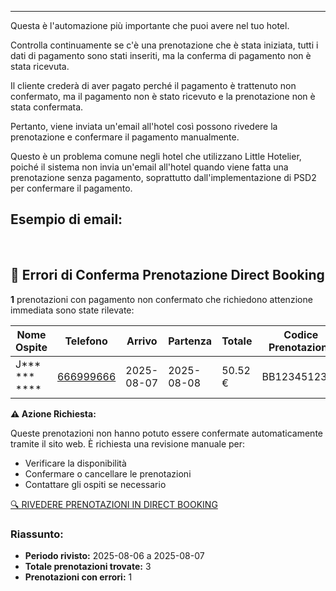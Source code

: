 ---
Questa è l'automazione più importante che puoi avere nel tuo hotel.

Controlla continuamente se c'è una prenotazione che è stata iniziata, tutti i dati di pagamento sono stati inseriti, ma la conferma di pagamento non è stata ricevuta.

Il cliente crederà di aver pagato perché il pagamento è trattenuto non confermato, ma il pagamento non è stato ricevuto e la prenotazione non è stata confermata.

Pertanto, viene inviata un'email all'hotel così possono rivedere la prenotazione e confermare il pagamento manualmente.

Questo è un problema comune negli hotel che utilizzano Little Hotelier, poiché il sistema non invia un'email all'hotel quando viene fatta una prenotazione senza pagamento, soprattutto dall'implementazione di PSD2 per confermare il pagamento.

## Esempio di email:
  
<br>
  
## 🚨 Errori di Conferma Prenotazione Direct Booking

**1** prenotazioni con pagamento non confermato che richiedono attenzione immediata sono state rilevate:

| Nome Ospite | Telefono | Arrivo | Partenza | Totale | Codice Prenotazione |
| --- | --- | --- | --- | --- | --- |
| J*** *** **** | [666999666](tel:666999666 "tel:666999666") | 2025-08-07 | 2025-08-08 | 50.52 € | BB1234512345 |

**⚠️ Azione Richiesta:**

Queste prenotazioni non hanno potuto essere confermate automaticamente tramite il sito web. È richiesta una revisione manuale per:

*   Verificare la disponibilità
*   Confermare o cancellare le prenotazioni
*   Contattare gli ospiti se necessario

[🔍 RIVEDERE PRENOTAZIONI IN DIRECT BOOKING](#)

### Riassunto:

*   **Periodo rivisto:** 2025-08-06 a 2025-08-07
*   **Totale prenotazioni trovate:** 3
*   **Prenotazioni con errori:** 1
